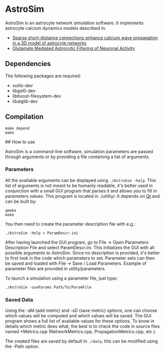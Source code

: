 # AstroSim

AstroSim is an astrocyte network simulation software. It implements astrocyte calcium dynamics models described in:
- [Sparse short-distance connections enhance calcium wave propagation in a 3D model of astrocyte networks](http://journal.frontiersin.org/article/10.3389/fncom.2014.00045/full)
- [Glutamate Mediated Astrocytic Filtering of Neuronal Activity](http://journals.plos.org/ploscompbiol/article?id=10.1371/journal.pcbi.1003964)

## Dependencies

The following packages are required:
- xutils-dev
- libgsl0-dev
- libboost-filesystem-dev
- libalglib-dev

## Compilation

```
make depend
make
```

## How to use

AstroSim is a command-line software, simulation parameters are passed through arguments or by providing a file containing a list of arguments.

### Parameters

All the available arguments can be displayed using `./AstroSim -help`.
This list of arguments is not meant to be humanly readable, it's better used in conjunction with a small GUI program that parses it and allows you to fill in parameters values.
This program is located in ./utility/. It depends on [Qt](https://wiki.qt.io/Main) and can be built by:
```
qmake
make
```
You then need to create the parameter description file with e.g.:
```
./AstroSim -help > ParamDescr.ini
```
After having launched the GUI program, go to File -> Open Parameters Description File and select ParamDescr.ini. This initializes the GUI with all possible arguments to AstroSim. Since no description is provided, it's better to first look in the code which parameters to set. Parameter sets can then be saved and loaded with File -> Save / Load Parameters. Example of parameter files are provided in utility/parameters.

To launch a simulation using a parameter file, just type:
```
./AstroSim -useParams Path/To/ParamFile
```
### Saved Data
Using the -aM (add metric) and -sD (save metric) options, one can choose which values will be computed and which values will be saved. The GUI program shows a full list of available values for these options. To know in details which metric does what, the best is to check the code in source files named \*Metrics.cpp (NetworkMetrics.cpp, PropagationMetrics.cpp, etc.).

The created files are saved by default in `./data`, this can be modified using the -Path option.

